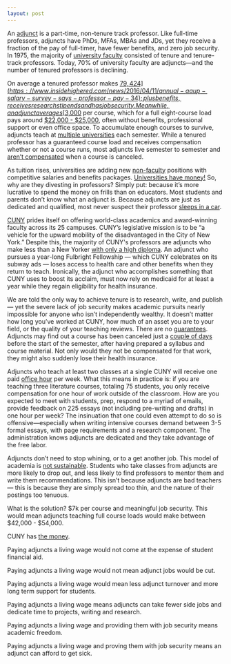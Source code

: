 ```yaml
---
layout: post
---
```

An [adjunct](http://cunyadjunctproject.org/files/2009/03/main-points-and-discussion-questions.pdf) is a part-time, non-tenure track professor. Like full-time professors, adjuncts have PhDs, MFAs, MBAs and JDs, yet they receive a fraction of the pay of full-timer, have fewer benefits, and zero job security. In 1975, the majority of [university faculty](https://www.aaup.org/sites/default/files/Faculty_Trends_0.pdf) consisted of tenure and tenure-track professors. Today, 70% of university faculty are adjuncts—and the number of tenured professors is declining.

On average a tenured professor makes [$79,424](https://www.insidehighered.com/news/2016/04/11/annual-aaup-salary-survey-says-professor-pay-34); plus benefits, receives research stipends and has job security. Meanwhile, an adjunct averages [$3,000](https://www.insidehighered.com/news/2014/02/05/college-work-forces-grew-not-fast-enrollment) per course, which for a full eight-course load pays around [$22,000 - $25,000](https://www.npr.org/2013/09/22/224946206/adjunct-professor-dies-destitute-then-sparks-debate), often without benefits, professional support or even office space. To accumulate enough courses to survive, adjuncts teach at [multiple universities](https://www.insidehighered.com/advice/2015/05/11/essay-instructor-who-has-taught-adjunct-25-years) each semester. While a tenured professor has a guaranteed course load and receives compensation whether or not a course runs, most adjuncts live semester to semester and [aren’t compensated](http://www.academicworkforce.org/CAW_portrait_2012.pdf) when a course is canceled.

As tuition rises, universities are adding new [non-faculty](https://www.air.org/sites/default/files/downloads/report/DeltaCostAIR-Labor-Expensive-Higher-Education-Staffing-Brief-Feb2014.pdf) positions with competitive salaries and benefits packages. [Universities have money!](https://www.theatlantic.com/business/archive/2015/09/higher-education-college-adjunct-professor-salary/404461/) So, why are they divesting in professors? Simply put: because it’s more lucrative to spend the money on frills than on educators. Most students and parents don’t know what an adjunct is. Because adjuncts are just as dedicated and qualified, most never suspect their professor [sleeps in a car](https://www.theatlantic.com/business/archive/2015/09/higher-education-college-adjunct-professor-salary/404461/). 

[CUNY](http://www2.cuny.edu/about/) prides itself on offering world-class academics and award-winning faculty across its 25 campuses.  CUNY’s legislative mission is to be “a vehicle for the upward mobility of the disadvantaged in the City of New York.” Despite this, the majority of CUNY's professors are adjuncts who make less than a New Yorker [with only a high diploma](http://cunyadjunctproject.org/files/2009/10/equityweek.pdf). An adjunct who pursues a year-long Fulbright Fellowship — which CUNY celebrates on its subway ads — loses access to health care and other benefits when they return to teach. Ironically, the adjunct who accomplishes something that CUNY uses to boost its acclaim, must now rely on medicaid for at least a year while they regain eligibility for health insurance.

We are told the only way to achieve tenure is to research, write, and publish — yet the severe lack of job security makes academic pursuits nearly impossible for anyone who isn’t independently wealthy. It doesn’t matter how long you’ve worked at CUNY, how much of an asset you are to your field, or the quality of your teaching reviews. There are no [guarantees](http://cunyadjunctproject.org/files/2009/10/equityweek.pdf). Adjuncts may find out a course has been canceled just a [couple of days](http://psc-cuny.org/adjuncts-stories-job-insecurity) before the start of the semester, after having prepared a syllabus and course material. Not only would they not be compensated for that work, they might also suddenly lose their health insurance.

Adjuncts who teach at least two classes at a single CUNY will receive one paid [office hour](http://cunyadjunctproject.org/teaching-resources/#anchors1) per week. What this means in practice is: if you are teaching three literature courses, totaling 75 students, you only receive compensation for one hour of work outside of the classroom. How are you expected to meet with students, prep, respond to a myriad of emails, provide feedback on 225 essays (not including pre-writing and drafts) in one hour per week? The insinuation that one could even attempt to do so is offensive—especially when writing intensive courses demand between 3-5 formal essays, with page requirements and a research component. The administration knows adjuncts are dedicated and they take advantage of the free labor. 

Adjuncts don’t need to stop whining, or to a get another job. This model of academia is [not sustainable](https://www.forbes.com/sites/noodleeducation/2015/05/28/more-than-half-of-college-faculty-are-adjuncts-should-you-care/#5aef34061600). Students who take classes from adjuncts are more likely to drop out, and less likely to find professors to mentor them and write them recommendations. This isn’t because adjuncts are bad teachers — this is because they are simply spread too thin, and the nature of their postings too tenuous. 

What is the solution? $7k per course and meaningful job security. This would mean adjuncts teaching full course loads would make between $42,000 - $54,000.

CUNY has [the money](https://www.nytimes.com/2017/02/21/nyregion/city-college-of-new-york-president-investigation.html?_r=0). 

Paying adjuncts a living wage would not come at the expense of student financial aid.

Paying adjuncts a living wage would not mean adjunct jobs would be cut.

Paying adjuncts a living wage would mean less adjunct turnover and more long term support for students.

Paying adjuncts a living wage means adjuncts can take fewer side jobs and dedicate time to projects, writing and research.

Paying adjuncts a living wage and providing them with job security means academic freedom. 

Paying adjuncts a living wage and proving them with job security means an adjunct can afford to get sick.


